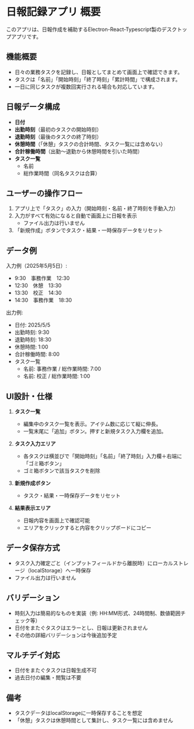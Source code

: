 # 日報記録アプリ 概要

このアプリは、日報作成を補助するElectron-React-Typescript製のデスクトップアプリです。

## 機能概要

- 日々の業務タスクを記録し、日報としてまとめて画面上で確認できます。
- タスクは「名前」「開始時刻」「終了時刻」「累計時間」で構成されます。
- 一日に同じタスクが複数回実行される場合も対応しています。

## 日報データ構成

- **日付**  
- **出勤時刻**（最初のタスクの開始時刻）
- **退勤時刻**（最後のタスクの終了時刻）
- **休憩時間**（「休憩」タスクの合計時間、タスク一覧には含めない）
- **合計稼働時間**（出勤～退勤から休憩時間を引いた時間）
- **タスク一覧**  
  - 名前  
  - 総作業時間（同名タスクは合算）

## ユーザーの操作フロー

1. アプリ上で「タスク」の入力（開始時刻・名前・終了時刻を手動入力）
2. 入力がすべて有効になると自動で画面上に日報を表示
   - ファイル出力は行いません
3. 「新規作成」ボタンでタスク・結果・一時保存データをリセット

## データ例

入力例（2025年5月5日）:

- 9:30　事務作業　12:30
- 12:30　休憩　13:30
- 13:30　校正　14:30
- 14:30　事務作業　18:30

出力例:

- 日付: 2025/5/5
- 出勤時刻: 9:30
- 退勤時刻: 18:30
- 休憩時間: 1:00
- 合計稼働時間: 8:00
- タスク一覧
  - 名前: 事務作業 / 総作業時間: 7:00
  - 名前: 校正 / 総作業時間: 1:00

## UI設計・仕様

1. **タスク一覧**
   - 編集中のタスク一覧を表示。アイテム数に応じて縦に伸長。
   - 一覧末尾に「追加」ボタン。押すと新規タスク入力欄を追加。

2. **タスク入力エリア**
   - 各タスクは横並びで「開始時刻」「名前」「終了時刻」入力欄＋右端に「ゴミ箱ボタン」
   - ゴミ箱ボタンで該当タスクを削除

3. **新規作成ボタン**
   - タスク・結果・一時保存データをリセット

4. **結果表示エリア**
   - 日報内容を画面上で確認可能
   - エリアをクリックすると内容をクリップボードにコピー

## データ保存方式
- タスク入力確定ごと（インプットフィールドから離脱時）にローカルストレージ（localStorage）へ一時保存
- ファイル出力は行いません

## バリデーション
- 時刻入力は簡易的なものを実装（例: HH:MM形式、24時間制、数値範囲チェック等）
 - 日付をまたぐタスクはエラーとし、日報は更新されません
- その他の詳細バリデーションは今後追加予定

## マルチデイ対応
- 日付をまたぐタスクは日報生成不可
- 過去日付の編集・閲覧は不要

## 備考

- タスクデータはlocalStorageに一時保存することを想定
- 「休憩」タスクは休憩時間として集計し、タスク一覧には含めません
